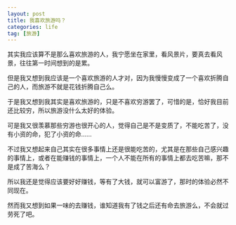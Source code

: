 ```yaml
---
layout: post
title: 我喜欢旅游吗？
categories: life
tag: [旅游]
---
```

其实我应该算不是那么喜欢旅游的人，我宁愿坐在家里，看风景片，要真去看风景，往往第一时间想到的是累。

但是我又想到我应该是一个喜欢旅游的人才对，因为我慢慢变成了一个喜欢折腾自己的人，而旅游不就是花钱折腾自己么。

于是我又想到我其实是喜欢旅游的，只是不喜欢穷游罢了，可惜的是，恰好我目前还比较穷，所以旅游没什么太好的体验。

可是我又很羡慕那些穷游也很开心的人，觉得自己是不是变质了，不能吃苦了，没有小资的命，犯了小资的命……

不过我又想起来自己其实在很多事情上还是很能吃苦的，尤其是在那些自己感兴趣的事情上，或者在能赚钱的事情上，一个人不能在所有的事情上都去吃苦嘛，那不是成了苦海么？

所以我还是觉得应该要好好赚钱，等有了大钱，就可以富游了，那时的体验必然不同现在。

然而我又想到如果一味的去赚钱，谁知道我有了钱之后还有命去旅游么，不会就过劳死了吧。